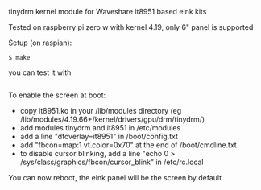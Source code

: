 tinydrm kernel module for Waveshare it8951 based eink kits

Tested on raspberry pi zero w with kernel 4.19, only 6" panel is supported

Setup (on raspian):
```$ cd tinydrm_it8951
$ make
```

you can test it with 
```$ sudo sh utils/load.sh
```

To enable the screen at boot:
- copy it8951.ko in your /lib/modules directory (eg /lib/modules/4.19.66+/kernel/drivers/gpu/drm/tinydrm/)
- add modules tinydrm and it8951 in /etc/modules
- add a line "dtoverlay=it8951" in /boot/config.txt
- add "fbcon=map:1 vt.color=0x70" at the end of /boot/cmdline.txt
- to disable cursor blinking, add a line "echo 0 > /sys/class/graphics/fbcon/cursor_blink" in /etc/rc.local

You can now reboot, the eink panel will be the screen by default
